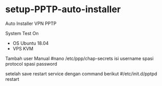 # setup-PPTP-auto-installer
Auto Installer VPN PPTP

System Test On
- OS Ubuntu 18.04
- VPS KVM


Tambah user Manual
#nano /etc/ppp/chap-secrets
isi username spasi protocol spasi password

setelah save restart service dengan command berikut
#/etc/init.d/pptpd restart

